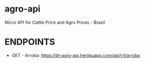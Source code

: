 # agro-api
Micro API for Cattle Price and Agro Prices - Brazil

# ENDPOINTS
* GET  - Arroba: https://bt-agro-api.herokuapp.com/api/v1/arroba